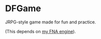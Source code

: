 # DFGame
JRPG-style game made for fun and practice. 

(This depends on [my FNA engine](https://github.com/OliHeamon/ECS)).

